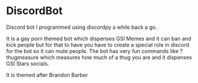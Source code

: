 # DiscordBot
Discord bot I programmed using discordpy a while back a go.

It is a gay porn themed bot which dispenses GSI Memes and it can ban and kick people but for  that to have you have to create a special role in discord for the bot so it can mute people. The bot has very fun commands like ?thugmeasure which measures how much of a thug you are and it dispenses GSI Stars socials.

It is themed after Brandon Barber
